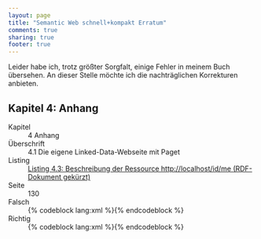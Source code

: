 ```yaml
---
layout: page
title: "Semantic Web schnell+kompakt Erratum"
comments: true
sharing: true
footer: true
---
```


<p>Leider habe ich, trotz größter Sorgfalt, einige Fehler in meinem Buch übersehen. An dieser Stelle möchte ich die nachträglichen Korrekturen anbieten.</p>

<h2>Kapitel 4: Anhang</h2>

<dl class="erratum">
  <dt>Kapitel</dt>
  <dd>4 Anhang</dd>
  <dt>&Uuml;berschrift</dt>
  <dd>4.1  Die eigene Linked-Data-Webseite mit Paget</dd>
  <dt>Listing</dt>
  <dd><a href="http://semanticdreamer.com/semantic-web-schnell-und-kompakt/beispiele-kapitel-4/#toc-listing-4-3-beschreibung-der-ressource-httplocalhostidme">Listing 4.3: Beschreibung der Ressource http://localhost/id/me (RDF-Dokument gekürzt)</a></dd>
  <dt>Seite</dt>
  <dd>130</dd>
  <dt class="falsch">Falsch</dt>
  <dd class="falsch">
    {% codeblock lang:xml %}<foaf:homepage rdf:resource="http://jamesbond.com">{% endcodeblock %}
  </dd>
  <dt class="richtig">Richtig</dt>
  <dd class="richtig">
    {% codeblock lang:xml %}<foaf:homepage rdf:resource="http://jamesbond.com/">{% endcodeblock %}
  </dd>
</dl>

